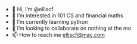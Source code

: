 - 👋 Hi, I’m @elliscf
- 👀 I’m interested in 101 CS and financial maths
- 🌱 I’m currently learning python
- 💞️ I’m looking to collaborate on nothing at the mo
- 📫 How to reach me elliscf@mac.com

<!---
elliscf/elliscf is a ✨ special ✨ repository because its `README.md` (this file) appears on your GitHub profile.
You can click the Preview link to take a look at your changes.
--->
